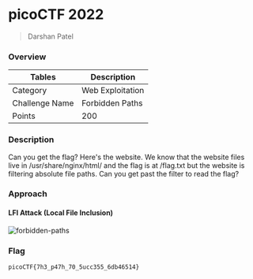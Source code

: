 # picoCTF 2022 

> Darshan Patel

### Overview

| Tables          | Description      |
| --------------- | -----------------|
| Category        | Web Exploitation |
| Challenge Name  | Forbidden Paths  |
| Points          | 200              |

### Description

Can you get the flag?
Here's the website.
We know that the website files live in /usr/share/nginx/html/ and the flag is at /flag.txt but the website is filtering absolute file paths. Can you get past the filter to read the flag?

### Approach

#### LFI Attack (Local File Inclusion)

![forbidden-paths](https://user-images.githubusercontent.com/87711310/205477521-9cc09dc8-eae2-4760-9e96-9ca0aa3445dd.png)

### Flag

```
picoCTF{7h3_p47h_70_5ucc355_6db46514}
```
